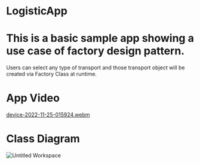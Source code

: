 # LogisticApp

# This is a basic sample app showing a use case of factory design pattern.

Users can select any type of transport and those transport object will be created via Factory Class at runtime. 

# App Video

[device-2022-11-25-015924.webm](https://user-images.githubusercontent.com/7018540/203859594-7d699f6b-373f-4536-94e8-ba449ca2e454.webm)

# Class Diagram 

![Untitled Workspace](https://user-images.githubusercontent.com/7018540/203861183-c4a554c8-e84a-49a8-b682-12c270473854.png)

